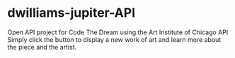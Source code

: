 # dwilliams-jupiter-API
Open API project for Code The Dream using the Art Institute of Chicago API
Simply click the button to display a new work of art and learn more about the piece and the artist.
